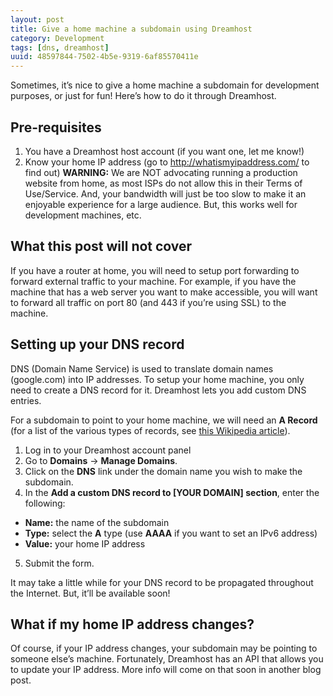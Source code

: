 ```yaml
---
layout: post
title: Give a home machine a subdomain using Dreamhost
category: Development
tags: [dns, dreamhost]
uuid: 48597844-7502-4b5e-9319-6af85570411e
---
```


Sometimes, it’s nice to give a home machine a subdomain for development purposes, or just for fun!  Here’s how to do it through Dreamhost.

## Pre-requisites

1. You have a Dreamhost host account (if you want one, let me know!)
2. Know your home IP address (go to http://whatismyipaddress.com/ to find out)
**WARNING:** We are NOT advocating running a production website from home, as most ISPs do not allow this in their Terms of Use/Service.  And, your bandwidth will just be too slow to make it an enjoyable experience for a large audience.  But, this works well for development machines, etc.

## What this post will not cover

If you have a router at home, you will need to setup port forwarding to forward external traffic to your machine.  For example, if you have the machine that has a web server you want to make accessible, you will want to forward all traffic on port 80 (and 443 if you’re using SSL) to the machine.

## Setting up your DNS record

DNS (Domain Name Service) is used to translate domain names (google.com) into IP addresses.  To setup your home machine, you only need to create a DNS record for it.  Dreamhost lets you add custom DNS entries.

For a subdomain to point to your home machine, we will need an **A Record** (for a list of the various types of records, see [this Wikipedia article](http://en.wikipedia.org/wiki/List_of_DNS_record_types)).

1. Log in to your Dreamhost account panel
2. Go to **Domains** -> **Manage Domains**.
3. Click on the **DNS** link under the domain name you wish to make the subdomain.
4. In the **Add a custom DNS record to [YOUR DOMAIN] section**, enter the following:
  - **Name:** the name of the subdomain
  - **Type:** select the **A** type (use **AAAA** if you want to set an IPv6 address)
  - **Value:** your home IP address
5. Submit the form.

It may take a little while for your DNS record to be propagated throughout the Internet.  But, it’ll be available soon!

## What if my home IP address changes?

Of course, if your IP address changes, your subdomain may be pointing to someone else’s machine.  Fortunately, Dreamhost has an API that allows you to update your IP address.  More info will come on that soon in another blog post.


